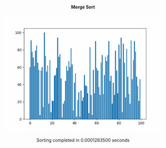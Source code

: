 <h1 align="center"></h1>
<p align="center" style="font-weight: Bold;">Merge Sort</p>
<p align="center">
  <img src="Preview/merge_sort_animation.gif" alt="Merge Sort Animation" width="600"/>
  <p align="center" style="font-weight: normal;">Sorting completed in 0.0001283500 seconds</p>
</p>
<h1 align="center"></h1>
